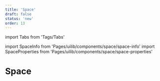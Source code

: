 ```yaml
---
title: 'Space'
draft: false
status: 'new'
order: 13
---
```


import Tabs from 'Tags/Tabs'

import SpaceInfo from 'Pages/uilib/components/space/space-info'
import SpaceProperties from 'Pages/uilib/components/space/space-properties'

# Space

<Tabs>
  <Tabs.Content>
    <SpaceInfo />
  </Tabs.Content>
  <Tabs.Content>
    <SpaceProperties />
  </Tabs.Content>
</Tabs>
